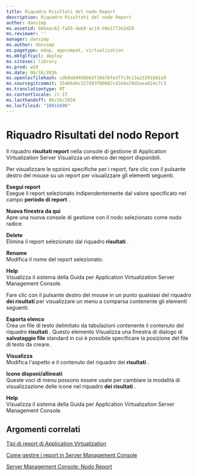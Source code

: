 ```yaml
---
title: Riquadro Risultati del nodo Report
description: Riquadro Risultati del nodo Report
author: dansimp
ms.assetid: 66beac62-fa55-4ab9-ac19-b9e1772e2d20
ms.reviewer: ''
manager: dansimp
ms.author: dansimp
ms.pagetype: mdop, appcompat, virtualization
ms.mktglfcycl: deploy
ms.sitesec: library
ms.prod: w10
ms.date: 06/16/2016
ms.openlocfilehash: cdb8de9456b63f16676fe3ffc9c13a23201bb2a9
ms.sourcegitcommit: 354664bc527d93f80687cd2eba70d1eea024c7c3
ms.translationtype: MT
ms.contentlocale: it-IT
ms.lasthandoff: 06/26/2020
ms.locfileid: "10815696"
---
```

# Riquadro Risultati del nodo Report


Il riquadro **risultati report** nella console di gestione di Application Virtualization Server Visualizza un elenco dei report disponibili.

Per visualizzare le opzioni specifiche per i report, fare clic con il pulsante destro del mouse su un report per visualizzare gli elementi seguenti.

<a href="" id="run-report"></a>**Esegui report**  
Esegue il report selezionato indipendentemente dal valore specificato nel campo **periodo di report** .

<a href="" id="new-window-from-here"></a>**Nuova finestra da qui**  
Apre una nuova console di gestione con il nodo selezionato come nodo radice.

<a href="" id="delete"></a>**Delete**  
Elimina il report selezionato dal riquadro **risultati** .

<a href="" id="rename"></a>**Rename**  
Modifica il nome del report selezionato.

<a href="" id="help"></a>**Help**  
Visualizza il sistema della Guida per Application Virtualization Server Management Console.

Fare clic con il pulsante destro del mouse in un punto qualsiasi del riquadro **dei risultati** per visualizzare un menu a comparsa contenente gli elementi seguenti.

<a href="" id="export-list"></a>**Esporta elenco**  
Crea un file di testo delimitato da tabulazioni contenente il contenuto del riquadro **risultati** . Questo elemento Visualizza una finestra di dialogo di **salvataggio file** standard in cui è possibile specificare la posizione del file di testo da creare.

<a href="" id="view"></a>**Visualizza**  
Modifica l'aspetto e il contenuto del riquadro dei **risultati** .

<a href="" id="arrange-line-up-icons"></a>**Icone disponi/allineati**  
Queste voci di menu possono essere usate per cambiare la modalità di visualizzazione delle icone nel riquadro **dei risultati** .

<a href="" id="help"></a>**Help**  
Visualizza il sistema della Guida per Application Virtualization Server Management Console.

## Argomenti correlati


[Tipi di report di Application Virtualization](application-virtualization-report-types.md)

[Come gestire i report in Server Management Console](how-to-manage-reports-in-the-server-management-console.md)

[Server Management Console: Nodo Report](server-management-console-reports-node.md)

 

 





